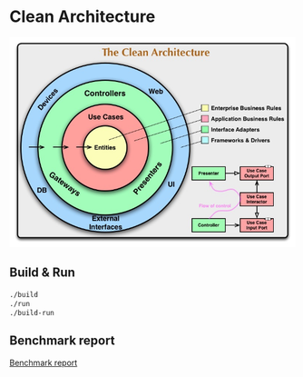 # Clean Architecture

![](CleanArchitecture.jpg)

## Build & Run
```shell script
./build
./run
./build-run
```

## Benchmark report
[Benchmark report](docs/README.md)